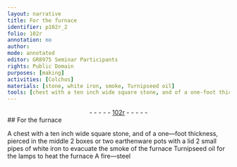 ```yaml
---
layout: narrative
title: For the furnace
identifier: p102r_2
folio: 102r
annotation: no
author:
mode: annotated
editor: GR8975 Seminar Participants
rights: Public Domain
purposes: [making]
activities: [Colchos]
materials: [stone, white iron, smoke, Turnipseed oil]
tools: [chest with a ten inch wide square stone, and of a one-foot thickness, pierced in the middle, boxes, earthenware pots with a lid, small pipes of white iron, furnace, lamps, fire-steel]
---
```


 <div class="folio" align="center">- - - - - <a href="http://gallica.bnf.fr/ark:/12148/btv1b10500001g/f209.image" target="_blank">102r</a> - - - - - </div>  
## For the furnace

  <span class="activity"></span> A <span class="tool">chest with a ten inch wide square <span class="material">stone</span>, and of a one—foot thickness, pierced in the middle</span> 2 <span class="tool">boxes</span> or two <span class="tool">earthenware pots with a lid</span> 2 <span class="tool">small pipes of <span class="material">white iron</span></span> to evacuate the <span class="material">smoke</span> of the <span class="tool">furnace</span> <span class="material">Turnipseed oil</span> for the <span class="tool">lamps</span> to heat the <span class="tool">furnace</span> A <span class="tool">fire—steel</span>  